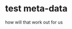 <!-- 
meta-publishedOn: 2017-05-06 12:33:16
 
meta-id: 167f20d040456d47dd5cbebaea67873adb895fbd

meta-id: aa
meta-title: ShortTitle
meta-date: 10-10-2016
meta-tags: foo, bar, test, json
meta-order: 1
-->

# test meta-data

how will that work out for us